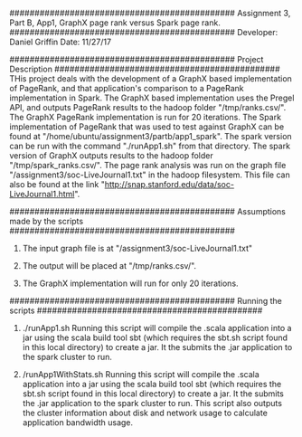 #############################################
Assignment 3, Part B, App1, GraphX page 
rank versus Spark page rank.
#############################################
Developer: Daniel Griffin
Date: 11/27/17

#############################################
Project Description
#############################################
THis project deals with the development of a GraphX based 
implementation of PageRank, and that application's 
comparison to a PageRank implementation in Spark. The 
GraphX based implementation uses the Pregel API, and outputs 
PageRank results to the hadoop folder "/tmp/ranks.csv/". 
The GraphX PageRank implementation is run for 20 iterations. 
The Spark implementation of PageRank that was used to test 
against GraphX can be found at 
"/home/ubuntu/assignment3/partb/app1_spark". The spark 
version can be run with the command "./runApp1.sh" from 
that directory. The spark version of GraphX outputs 
results to the hadoop folder "/tmp/spark_ranks.csv/". The 
page rank analysis was run on the graph file 
"/assignment3/soc-LiveJournal1.txt" in the hadoop 
filesystem. This file can also be found at the link
"http://snap.stanford.edu/data/soc-LiveJournal1.html".


#############################################
Assumptions made by the scripts
#############################################
1) The input graph file is at "/assignment3/soc-LiveJournal1.txt"

2) The output will be placed at "/tmp/ranks.csv/".

3) The GraphX implementation will run for only 20 iterations.

#############################################
Running the scripts
#############################################
1) ./runApp1.sh
Running this script will compile the .scala application into 
a jar using the scala build tool sbt (which requires the 
sbt.sh script found in this local directory) to create 
a jar. It the submits the .jar application to the 
spark cluster to run.

2) /runApp1WithStats.sh
Running this script will compile the .scala application into 
a jar using the scala build tool sbt (which requires the 
sbt.sh script found in this local directory) to create 
a jar. It the submits the .jar application to the 
spark cluster to run. This script also outputs the cluster 
information about disk and network usage to calculate 
application bandwidth usage.





















